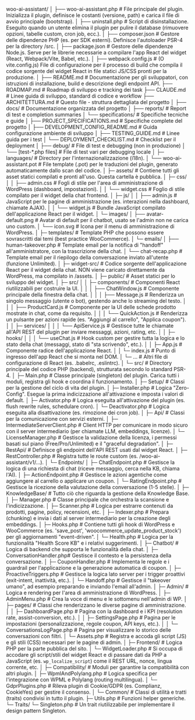 woo-ai-assistant/
│
├── woo-ai-assistant.php        # File principale del plugin. Inizializza il plugin, definisce le costanti (versione, path) e carica il file di avvio principale (bootstrap).
│
├── uninstall.php               # Script di disinstallazione. Eseguito quando un utente elimina il plugin per pulire il database (rimuovere opzioni, tabelle custom, cron job, ecc.).
│
├── composer.json               # Gestore delle dipendenze PHP (es. per SDK esterni). Definisce l'autoloader PSR-4 per la directory /src.
│
├── package.json                # Gestore delle dipendenze Node.js. Serve per le librerie necessarie a compilare l'app React del widget (React, Webpack/Vite, Babel, etc.).
│
├── webpack.config.js           # (O vite.config.js) File di configurazione per il processo di build che compila il codice sorgente del widget React in file statici JS/CSS pronti per la produzione.
│
├── README.md                   # Documentazione per gli sviluppatori, con istruzioni di installazione, build e descrizione degli endpoint API.
├── ROADMAP.md                  # Roadmap di sviluppo e tracking dei task
├── CLAUDE.md                   # Linee guida di sviluppo, standard di codice e workflow
├── ARCHITETTURA.md            # Questo file - struttura dettagliata del progetto
│
├── docs/                       # Documentazione organizzata del progetto
│   ├── reports/               # Report di test e completion summaries
│   └── specifications/        # Specifiche tecniche e guide
│       ├── PROJECT_SPECIFICATIONS.md  # Specifiche complete del progetto
│       ├── DEVELOPMENT_CONFIG_README.md # Guida configurazione ambiente di sviluppo
│       ├── TESTING_GUIDE.md           # Linee guida per i test
│       └── DEPLOYMENT_CHECKLIST.md    # Checklist per il deployment
│
├── debug/                      # File di test e debugging (non in produzione)
│   └── [test-*.php files]     # File di test vari per debugging locale
│
├─ languages/                   # Directory per l'internazionalizzazione (i18n).
│   └── woo-ai-assistant.pot    # File template (.pot) per le traduzioni del plugin, generato automaticamente dallo scan del codice.
│
├─ assets/                      # Contiene tutti gli asset statici compilati e pronti all'uso. Questa cartella è pubblica.
│   ├─ css/
│   │   ├── admin.css           # Fogli di stile per l'area di amministrazione di WordPress (dashboard, impostazioni).
│   │   └── widget.css          # Foglio di stile compilato per il widget della chat frontend.
│   ├─ js/
│   │   ├── admin.js            # JavaScript per le pagine di amministrazione (es. interazioni nella dashboard, chiamate AJAX).
│   │   └── widget.js           # Bundle JavaScript compilato dell'applicazione React per il widget.
│   └─ images/
│       ├── avatar-default.png  # Avatar di default per il chatbot, usato se l'admin non ne carica uno custom.
│       └── icon.svg            # Icona per il menu di amministrazione di WordPress.
│
├─ templates/                   # Template PHP che possono essere sovrascritti dai temi (best practice WooCommerce).
│   └─ emails/
│       ├── human-takeover.php  # Template email per la notifica di "handoff" all'amministratore, con la trascrizione della chat.
│       └── chat-recap.php      # Template email per il riepilogo della conversazione inviato all'utente (funzione Unlimited).
│
├─ widget-src/                  # Codice sorgente dell'applicazione React per il widget della chat. NON viene caricato direttamente da WordPress, ma compilato in /assets.
│   ├─ public/                  # Asset statici per lo sviluppo del widget.
│   ├─ src/
│   │  ├─ components/           # Componenti React riutilizzabili per costruire la UI.
│   │  │  ├── ChatWindow.js     # Componente principale della finestra della chat.
│   │  │  ├── Message.js        # Renderizza un singolo messaggio (utente o bot), gestendo anche lo streaming del testo.
│   │  │  ├── ProductCard.js    # Componente per la UI delle schede prodotto mostrate in chat, come da requisito.
│   │  │  └── QuickAction.js    # Renderizza un pulsante per azioni rapide (es. "Aggiungi al carrello", "Applica coupon").
│   │  ├─ services/
│   │  │  └── ApiService.js     # Gestisce tutte le chiamate all'API REST del plugin per inviare messaggi, azioni, rating, etc.
│   │  ├─ hooks/
│   │  │  └── useChat.js        # Hook custom per gestire tutta la logica e lo stato della chat (messaggi, stato di "sta scrivendo", etc.).
│   │  ├─ App.js                # Componente radice dell'applicazione React.
│   │  └─ index.js              # Punto di ingresso dell'app React che si monta nel DOM.
│   └─ ...                     # Altri file di configurazione di React (es. .babelrc, .eslintrc).
│
└─ src/                         # Directory principale del codice PHP (backend), strutturata secondo lo standard PSR-4.
    │
    ├─ Main.php                 # Classe principale (singleton) del plugin. Carica tutti i moduli, registra gli hook e coordina il funzionamento.
    │
    ├─ Setup/                   # Classi per la gestione del ciclo di vita del plugin.
    │  ├─ Installer.php        # Logica "Zero-Config". Esegue la prima indicizzazione all'attivazione e imposta i valori di default.
    │  ├─ Activator.php        # Logica eseguita all'attivazione del plugin (es. flush rewrite rules, schedulare cron).
    │  └─ Deactivator.php      # Logica eseguita alla disattivazione (es. rimozione dei cron job).
    │
    ├─ Api/                     # Classi per la comunicazione con servizi esterni.
    │  ├─ IntermediateServerClient.php # Client HTTP per comunicare in modo sicuro con il server intermediario (per chiamate LLM, embeddings, licenze).
    │  └─ LicenseManager.php           # Gestisce la validazione della licenza, i permessi basati sul piano (Free/Pro/Unlimited) e il "graceful degradation".
    │
    ├─ RestApi/                 # Definisce gli endpoint dell'API REST usati dal widget React.
    │  ├─ RestController.php     # Registra tutte le route custom (es. /woo-ai-assistant/v1/...).
    │  └─ Endpoints/
    │     ├─ ChatEndpoint.php     # Gestisce la logica di una richiesta di chat (riceve messaggio, cerca nella KB, chiama l'AI).
    │     ├─ ActionEndpoint.php   # Gestisce le azioni agentiche come aggiungere al carrello o applicare un coupon.
    │     └─ RatingEndpoint.php   # Gestisce la ricezione della valutazione della conversazione (1-5 stelle).
    │
    ├─ KnowledgeBase/           # Tutto ciò che riguarda la gestione della Knowledge Base.
    │  ├─ Manager.php          # Classe principale che orchestra la scansione e l'indicizzazione.
    │  ├─ Scanner.php          # Logica per estrarre contenuti da prodotti, pagine, policy, recensioni, etc.
    │  ├─ Indexer.php          # Prepara (chunking) e invia i dati al server intermediario per la creazione degli embeddings.
    │  ├─ Hooks.php            # Contiene tutti gli hook di WordPress e WooCommerce (es. 'save_post', 'woocommerce_update_product_stock') per gli aggiornamenti "event-driven".
    │  └─ Health.php           # Logica per la funzionalità "Health Score KB" e i relativi suggerimenti.
    │
    ├─ Chatbot/                 # Logica di backend che supporta le funzionalità della chat.
    │  ├─ ConversationHandler.php# Gestisce il contesto e la persistenza della conversazione.
    │  ├─ CouponHandler.php      # Implementa le regole e i guardrail per l'applicazione e la generazione automatica di coupon.
    │  ├─ ProactiveTriggers.php  # Gestisce la logica lato server per i trigger proattivi (exit-intent, inattività, etc.).
    │  └─ Handoff.php            # Gestisce il "takeover umano", ad esempio preparando e inviando l'email all'admin.
    │
    ├─ Admin/                   # Logica e rendering per l'area di amministrazione di WordPress.
    │  ├─ AdminMenu.php        # Crea la voce di menu e le sottomenu nell'admin di WP.
    │  ├─ pages/               # Classi che renderizzano le diverse pagine di amministrazione.
    │  │  ├─ DashboardPage.php  # Pagina con la dashboard e i KPI (resolution rate, assist-conversion, etc.).
    │  │  ├─ SettingsPage.php   # Pagina per le impostazioni (personalizzazione, regole coupon, API keys, etc.).
    │  │  └─ ConversationsLogPage.php # Pagina per visualizzare lo storico delle conversazioni con filtri.
    │  └─ Assets.php             # Registra e accoda gli script (JS) e gli stili (CSS) necessari per le pagine di admin.
    │
    ├─ Frontend/                # Logica PHP per la parte pubblica del sito.
    │  └─ WidgetLoader.php     # Si occupa di accodare gli script/stili del widget React e di passare dati da PHP a JavaScript (es. `wp_localize_script`) come il REST URL, nonce, lingua corrente, etc.
    │
    ├─ Compatibility/           # Moduli per garantire la compatibilità con altri plugin.
    │  ├─ WpmlAndPolylang.php  # Logica specifica per l'integrazione con WPML e Polylang (routing multilingua).
    │  └─ GdprPlugins.php      # Rileva plugin di Cookie/GDPR (es. Complianz, CookieYes) per gestire il consenso.
    │
    └─ Common/                  # Classi di utilità e tratti (traits) condivisi in tutto il plugin.
       ├─ Utils.php            # Funzioni helper generiche.
       └─ Traits/
          └─ Singleton.php     # Un trait riutilizzabile per implementare il design pattern Singleton.